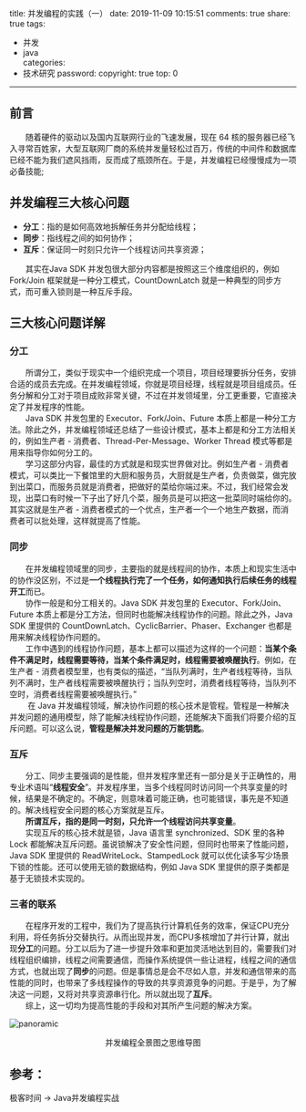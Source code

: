title: 并发编程的实践（一）
date: 2019-11-09 10:15:51
comments: true
share: true
tags:
  - 并发
  - java   
categories:
  - 技术研究
password:
copyright: true
top: 0
---


## 前言
&emsp;&emsp;随着硬件的驱动以及国内互联网行业的飞速发展，现在 64 核的服务器已经飞入寻常百姓家，大型互联网厂商的系统并发量轻松过百万，传统的中间件和数据库已经不能为我们遮风挡雨，反而成了瓶颈所在。于是，并发编程已经慢慢成为一项必备技能;

## 并发编程三大核心问题
- **分工**：指的是如何高效地拆解任务并分配给线程；
- **同步**：指线程之间的如何协作；
- **互斥**：保证同一时刻只允许一个线程访问共享资源；

&emsp;&emsp;其实在Java SDK 并发包很大部分内容都是按照这三个维度组织的，例如 Fork/Join 框架就是一种分工模式，CountDownLatch 就是一种典型的同步方式，而可重入锁则是一种互斥手段。

## 三大核心问题详解
### 分工

&emsp;&emsp;所谓分工，类似于现实中一个组织完成一个项目，项目经理要拆分任务，安排合适的成员去完成。在并发编程领域，你就是项目经理，线程就是项目组成员。任务分解和分工对于项目成败非常关键，不过在并发领域里，分工更重要，它直接决定了并发程序的性能。<br>
&emsp;&emsp;Java SDK 并发包里的 Executor、Fork/Join、Future 本质上都是一种分工方法。除此之外，并发编程领域还总结了一些设计模式，基本上都是和分工方法相关的，例如生产者 - 消费者、Thread-Per-Message、Worker Thread 模式等都是用来指导你如何分工的。<br>
&emsp;&emsp;学习这部分内容，最佳的方式就是和现实世界做对比。例如生产者 - 消费者模式，可以类比一下餐馆里的大厨和服务员，大厨就是生产者，负责做菜，做完放到出菜口，而服务员就是消费者，把做好的菜给你端过来。不过，我们经常会发现，出菜口有时候一下子出了好几个菜，服务员是可以把这一批菜同时端给你的。其实这就是生产者 - 消费者模式的一个优点，生产者一个一个地生产数据，而消费者可以批处理，这样就提高了性能。

### 同步
&emsp;&emsp;在并发编程领域里的同步，主要指的就是线程间的协作，本质上和现实生活中的协作没区别，不过是**一个线程执行完了一个任务，如何通知执行后续任务的线程开工**而已。<br>
&emsp;&emsp;协作一般是和分工相关的。Java SDK 并发包里的 Executor、Fork/Join、Future 本质上都是分工方法，但同时也能解决线程协作的问题。除此之外，Java SDK 里提供的 CountDownLatch、CyclicBarrier、Phaser、Exchanger 也都是用来解决线程协作问题的。<br>
&emsp;&emsp;工作中遇到的线程协作问题，基本上都可以描述为这样的一个问题：**当某个条件不满足时，线程需要等待，当某个条件满足时，线程需要被唤醒执行**。例如，在生产者 - 消费者模型里，也有类似的描述，“当队列满时，生产者线程等待，当队列不满时，生产者线程需要被唤醒执行；当队列空时，消费者线程等待，当队列不空时，消费者线程需要被唤醒执行。”<br>
&emsp;&emsp; 在 Java 并发编程领域，解决协作问题的核心技术是管程。管程是一种解决并发问题的通用模型，除了能解决线程协作问题，还能解决下面我们将要介绍的互斥问题。可以这么说，**管程是解决并发问题的万能钥匙**。
 
### 互斥
&emsp;&emsp;分工、同步主要强调的是性能，但并发程序里还有一部分是关于正确性的，用专业术语叫“**线程安全**”。并发程序里，当多个线程同时访问同一个共享变量的时候，结果是不确定的。不确定，则意味着可能正确，也可能错误，事先是不知道的。解决线程安全问题的核心方案就是互斥。<br>
&emsp;&emsp;**所谓互斥，指的是同一时刻，只允许一个线程访问共享变量**。<br>
&emsp;&emsp;实现互斥的核心技术就是锁，Java 语言里 synchronized、SDK 里的各种 Lock 都能解决互斥问题。虽说锁解决了安全性问题，但同时也带来了性能问题，Java SDK 里提供的 ReadWriteLock、StampedLock 就可以优化读多写少场景下锁的性能。还可以使用无锁的数据结构，例如 Java SDK 里提供的原子类都是基于无锁技术实现的。<br>
### 三者的联系
&emsp;&emsp;在程序开发的工程中，我们为了提高执行计算机任务的效率，保证CPU充分利用，将任务拆分交替执行。从而出现并发，而CPU多核增加了并行计算，就出现**分工**的问题。分工以后为了进一步提升效率和更加灵活地达到目的，需要我们对线程组织编排，线程之间需要通信，而操作系统提供一些让进程，线程之间的通信方式，也就出现了**同步**的问题。但是事情总是会不尽如人意，并发和通信带来的高性能的同时，也带来了多线程操作的导致的共享资源竞争的问题。于是乎，为了解决这一问题，又将对共享资源串行化。所以就出现了**互斥**。<br>
&emsp;&emsp;综上，这一切均为提高性能的手段和对其所产生问题的解决方案。

![panoramic](https://upload-blog.oss-cn-shenzhen.aliyuncs.com/upload/java/concurrent/panoramic.png)
<center>并发编程全景图之思维导图</center>

## 参考：
极客时间 -> Java并发编程实战
